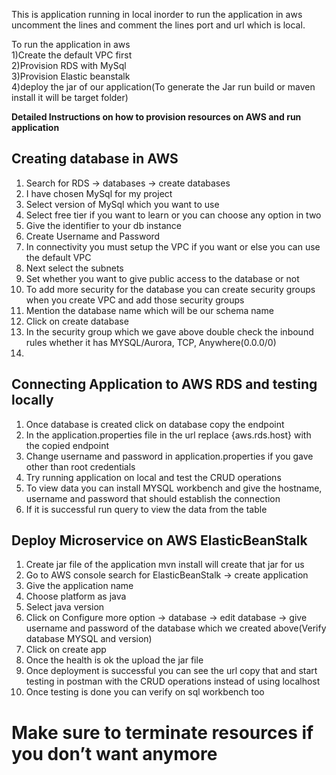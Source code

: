 This is application running in local inorder to run the application in aws uncomment the lines and comment the lines port and url which is local.

To run the application in aws <br>
1)Create the default VPC first <br>
2)Provision RDS with MySql <br>
3)Provision Elastic beanstalk <br>
4)deploy the jar of our application(To generate the Jar run build or maven install it will be target folder)


**Detailed Instructions on how to provision resources on AWS and run application <br>**

## Creating database in AWS

1. Search for RDS -> databases -> create databases
2. I have chosen MySql for my project
3. Select version of MySql which you want to use
4. Select free tier if you want to learn or you can choose any option in two
5. Give the identifier to your db instance
6. Create Username and Password
7. In connectivity you must setup the VPC if you want or else you can use the default VPC
8. Next select the subnets
9. Set whether you want to give public access to the database or not
10. To add more security for the database you can create security groups when you create VPC and add those security groups
11. Mention the database name which will be our schema name
12. Click on create database
13. In the security group which we gave above double check the inbound rules whether it has MYSQL/Aurora, TCP, Anywhere(0.0.0/0)
14. 

## Connecting Application to AWS RDS and testing locally

1. Once database is created click on database copy the endpoint
2. In the application.properties file in the url replace {aws.rds.host} with the copied endpoint
3. Change username and password in application.properties if you gave other than root credentials
4. Try running application on local and test the CRUD operations
5. To view data you can install MYSQL workbench and give the hostname, username and password that should establish the connection
6. If it is successful run query to view the data from the table


## Deploy Microservice on AWS ElasticBeanStalk



1. Create jar file of the application mvn install will create that jar for us
2. Go to AWS console search for ElasticBeanStalk -> create application
3. Give the application name
4. Choose platform as java
5. Select java version
6. Click on Configure more option -> database -> edit database -> give username and password of the database which we created above(Verify database MYSQL and version)
7. Click on create app
8. Once the health is ok the upload the jar file
9. Once deployment is successful you can see the url copy that and start testing in postman with the CRUD operations instead of using localhost
10. Once testing is done you can verify on sql workbench too


# Make sure to terminate resources if you don’t want anymore